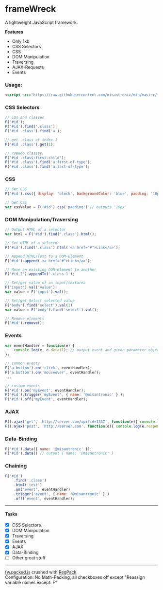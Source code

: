frameWreck
=========

A lightweight JavaScript framework.

**Features**
 - Only 1kb
 - CSS Selectors
 - CSS
 - DOM Manipulation
 - Traversing
 - AJAX-Requests
 - Events

### Usage:
```html
<script src="https://raw.githubusercontent.com/misantronic/min/master/framewreck/fw.min.js"></script>
```

### CSS Selectors
```javascript
// IDs and classes
F('#id');
F('#id').find('.class');
F('#id .class').find('a');

// get .class at index 1
F('#id .class').get(1);

// Pseudo classes
F('#id .class:first-child');
F('#id .class').find('a:first-of-type');
F('#id .class').find('a:last-of-type');
```

### CSS
```javascript
// Set CSS
F('#id').css({ display: 'block', backgroundColor: 'blue', padding: '10px' });

// Get CSS
var cssValue = F('#id').css('padding') // outputs '10px'
```

### DOM Manipulation/Traversing
```javascript
// Output HTML of a selector
var html = F('#id').find('.class').html();

// Set HTML of a selector
F('#id').find('.class').html('<a href="#">Link</a>');

// Append HTML/Text to a DOM-Element
F('#id').append('<a href="#">Link</a>');

// Move an existing DOM-Element to another
F('#id-2').appendTo('.class-1');

// Set/get value of an input/textarea
F('input').val('value');
var value = F('input').val();

// Set/get Select selected value
F('body').find('select').val(1)
var value = F('body').find('select').val();

// Remove elements
F('#id').remove();
```

### Events
```javascript
var eventHandler = function(e) {
	console.log(e, e.detail); // output event and given parameter object
};

// common events
F('a.button').on('click', eventHandler);
F('a.button').on('mouseover', eventHandler);
...

// custom events
F('#id').on('myEvent', eventHandler);
F('#id').trigger('myEvent', { name: '@misantronic' } );
F('#id').off('myEvent', eventHandler);
```

### AJAX
```javascript
F().ajax('get', 'http://server.com/api?id=1337', function(e){ console.log(e.responseText) });
F().ajax('post', 'http://server.com', function(e){ console.log(e.responseText) }, { name: '@misantronic' });
```

### Data-Binding
```javascript
F('#id').data({ name: '@misantronic' });
F('#id').data() // output { name: '@misantronic' }
```

### Chaining
```javascript
F('#id')
	.find('.class')
	.html('test')
	.on('event', eventHandler)
	.trigger('event', { name: '@misantronic' } )
	.off('event', eventHandler);
```

---

#### Tasks
- [x] CSS Selectors
- [x] DOM Manipulation
- [x] Traversing
- [x] Events
- [x] AJAX
- [x] Data-Binding
- [ ] Other great stuff

---


[fw.packed.js] crushed with [RegPack]<br>
Configuration: No Math-Packing, all checkboxes off except "Reassign variable names except: F" 

[fw.packed.js]:https://github.com/misantronic/min/blob/master/framewreck/fw.packed.js
[RegPack]:http://siorki.github.io/regPack.html
